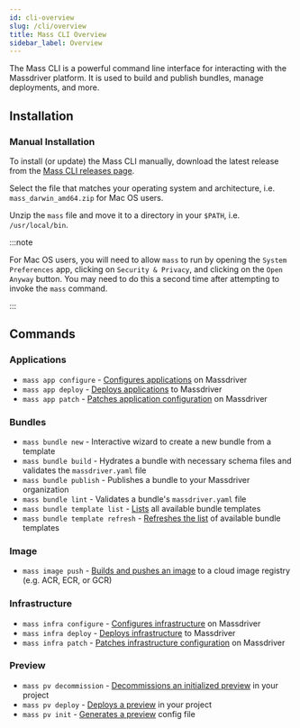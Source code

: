 ```yaml
---
id: cli-overview
slug: /cli/overview
title: Mass CLI Overview
sidebar_label: Overview
---
```


The Mass CLI is a powerful command line interface for interacting with the Massdriver platform. It is used to build and publish bundles, manage deployments, and more.

## Installation

### Manual Installation

To install (or update) the Mass CLI manually, download the latest release from the [Mass CLI releases page](https://github.com/massdriver-cloud/mass/releases).

Select the file that matches your operating system and architecture, i.e. `mass_darwin_amd64.zip` for Mac OS users.

Unzip the `mass` file and move it to a directory in your `$PATH`, i.e. `/usr/local/bin`.

:::note

For Mac OS users, you will need to allow `mass` to run by opening the `System Preferences` app, clicking on `Security & Privacy`, and clicking on the `Open Anyway` button. You may need to do this a second time after attempting to invoke the `mass` command.

:::

## Commands

### Applications

* `mass app configure` - [Configures applications](/cli/application/configure) on Massdriver
* `mass app deploy` - [Deploys applications](/cli/application/deploy) to Massdriver
* `mass app patch` - [Patches application configuration](/cli/application/patch) on Massdriver

### Bundles

* `mass bundle new` - Interactive wizard to create a new bundle from a template
* `mass bundle build` - Hydrates a bundle with necessary schema files and validates the `massdriver.yaml` file
* `mass bundle publish` - Publishes a bundle to your Massdriver organization
* `mass bundle lint` - Validates a bundle's `massdriver.yaml` file
* `mass bundle template list` - [Lists](/cli/bundle/template-list) all available bundle templates
* `mass bundle template refresh` - [Refreshes the list](/cli/bundle/template-refresh) of available bundle templates

### Image

* `mass image push` - [Builds and pushes an image](/cli/image/push) to a cloud image registry (e.g. ACR, ECR, or GCR)

### Infrastructure

* `mass infra configure` - [Configures infrastructure](/cli/infrastructure/configure) on Massdriver
* `mass infra deploy` - [Deploys infrastructure](/cli/infrastructure/deploy) to Massdriver
* `mass infra patch` - [Patches infrastructure configuration](/cli/infrastructure/patch) on Massdriver

### Preview

* `mass pv decommission` - [Decommissions an initialized preview](/cli/preview/decommission) in your project
* `mass pv deploy` - [Deploys a preview](/cli/preview/deploy) in your project
* `mass pv init` - [Generates a preview](/cli/preview/init) config file